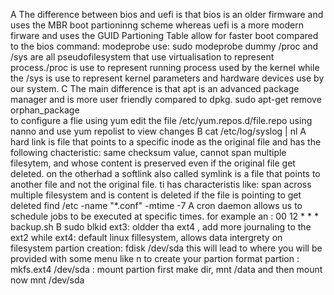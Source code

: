 A
The difference between bios and uefi is that bios is an older firmware and uses the MBR boot partioninng scheme whereas uefi is a more modern firware and uses the GUID Partioning Table allow for faster boot compared to the bios
command: modeprobe  use: sudo modeprobe dummy
/proc and /sys are all pseudofilesystem that use virtualisation to represent process./proc is use to represent running process used by the kernel while the /sys is use to represent kernel parameters and hardware devices use by our system.
C
The main difference is that apt is an advanced package manager and is more user friendly compared to dpkg.
sudo apt-get remove orphan_package               
to configure a flie using yum edit the file /etc/yum.repos.d/file.repo using nanno and use yum repolist to view changes
B 
cat /etc/log/syslog | nl
A hard link is file that points to a specific inode as the original file and has the  following  chacteristic: same checksum value, cannot span multiple filesytem, and whose content is preserved even if the original file get deleted. on the otherhad a softlink also called symlink is a file that points to another file and not the original file. ti has characteristis like: span across multiple filesystem and is content is deleted if the file is pointing to get deleted
find /etc -name "*.conf" -mtime -7
A cron daemon allows us to schedule jobs to be executed at specific times. for example an : 00 12 * * * backup.sh 
B
sudo blkid
ext3: oldder tha ext4 , add more journaling to the ext2 while ext4: default linux fillesystem, allows data intergrety on filesystem
partion creation: fdisk /dev/sda this will lead to where you will be provided with some menu like n to create your partion format partion : mkfs.ext4 /dev/sda : mount partion first make dir, mnt /data and then mount now mnt /dev/sda
